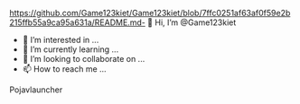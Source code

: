 https://github.com/Game123kiet/Game123kiet/blob/7ffc0251af63af0f59e2b215ffb55a9ca95a631a/README.md- 👋 Hi, I’m @Game123kiet
- 👀 I’m interested in ...
- 🌱 I’m currently learning ...
- 💞️ I’m looking to collaborate on ...
- 📫 How to reach me ...

<!---
Game123kiet/Game123kiet is a ✨ special ✨ repository because its `README.md` (this file) appears on your GitHub profile.
You can click the Preview link to take a look at your changes.
--->
Pojavlauncher
